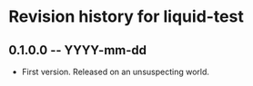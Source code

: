 # Revision history for liquid-test

## 0.1.0.0  -- YYYY-mm-dd

* First version. Released on an unsuspecting world.

